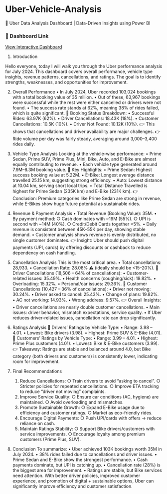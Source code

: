 # Uber-Vehicle-Analysis
🚖 Uber Data Analysis Dashboard | Data-Driven Insights using Power BI

### 🔗 Dashboard Link
[View Interactive Dashboard](https://app.powerbi.com/view?r=eyJrIjoiNjk2MzdiN2QtNjBlYy00ZmJiLWFjNTYtMmRlYWQ2OGVmNzQ3IiwidCI6ImEyNGY0OWI3LTM3YjEtNGVmZi1iMmZiLTA5OTI5M2E0ZDBjZSJ9)

1. Introduction

Hello everyone, today I will walk you through the Uber performance analysis for July 2024.
This dashboard covers overall performance, vehicle type insights, revenue patterns, cancellations, and ratings.
The goal is to identify strengths, weaknesses, and opportunities for improvement.

2. Overall Performance 
	• In July 2024, Uber recorded 103,024 bookings with a total booking value of 35 million.
	• Out of these, 63,967 bookings were successful while the rest were either cancelled or drivers were not found.
	• The success rate stands at 62%, meaning 38% of rides failed, which is quite significant.
📌 Booking Status Breakdown:
	• Successful Rides: 63.97K (62%).
	• Driver Cancellations: 18.43K (18%).
	• Customer Cancellations: 10.5K (10%).
	• Driver Not Found: 10.12K (10%).
👉 This shows that cancellations and driver availability are major challenges.
👉 Ride volume per day was fairly steady, averaging around 3,000–3,400 rides daily.

3. Vehicle Type Analysis
Looking at the vehicle-wise performance:
	• Prime Sedan, Prime SUV, Prime Plus, Mini, Bike, Auto, and E-Bike are almost equally contributing to revenue.
	• Each vehicle type generated around 7.9M–8.3M booking value.
📌 Key Highlights:
	• Prime Sedan: Highest success booking value at 5.22M.
	• E-Bike: Longest average distance travelled 25.15 km, suggesting strong efficiency.
	• Auto: Lowest distance at 10.04 km, serving short local trips.
	• Total Distance Travelled is highest for Prime Sedan (235K km) and E-Bike (231K km).
👉 Conclusion: Premium categories like Prime Sedan are strong in revenue, while E-Bikes show huge future potential as sustainable rides.

4. Revenue & Payment Analysis 
	• Total Revenue (Booking Value): 35M.
	• By payment method:
		○ Cash dominates with ~19M (55%).
		○ UPI is second with ~14M (40%).
		○ Credit/Debit Cards together <5%.
	• Daily revenue is consistent between 45K–55K per day, showing stable demand.
	• Customer analysis shows revenue is evenly distributed, no single customer dominates.
👉 Insight: Uber should push digital payments (UPI, cards) by offering discounts or cashback to reduce dependency on cash handling.

5. Cancellation Analysis 
This is the most critical area.
	• Total cancellations: 28,933.
	• Cancellation Rate: 28.08% ⚠️ (ideally should be <15–20%).
📌 Driver Cancellations (18,506 – 64% of cancellations):
	• Customer-related issues: 35.49%.
	• Health concerns (coughing/sick): 19.82%.
	• Overloading: 15.32%.
	• Personal/car issues: 29.36%.
📌 Customer Cancellations (10,427 – 36% of cancellations):
	• Driver not moving: 30.24%.
	• Driver asked to cancel: 25.43%.
	• Change of plans: 19.82%.
	• AC not working: 14.93%.
	• Wrong address: 9.57%.
👉 Overall Insights:
	• Driver cancellations are nearly double customer cancellations.
	• Main issues: driver behavior, mismatch expectations, service quality.
	• If Uber reduces driver-related issues, cancellation rate can drop significantly.

6. Ratings Analysis 
📌 Drivers’ Ratings by Vehicle Type:
	• Range: 3.98 – 4.01.
	• Lowest: Bike drivers (3.98).
	• Highest: Prime SUV & E-Bike (4.01).
📌 Customers’ Ratings by Vehicle Type:
	• Range: 3.99 – 4.01.
	• Highest: Prime Plus customers (4.01).
	• Lowest: Bike & E-Bike customers (3.99).
👉 Takeaway: Ratings are stable and balanced around 4.0, but Bike category (both drivers and customers) is consistently lower, indicating room for improvement.

7. Final Recommendations 
	1. Reduce Cancellations:
		○ Train drivers to avoid “asking to cancel”.
		○ Stricter policies for repeated cancellations.
		○ Improve ETA tracking to reduce “driver not moving” complaints.
	2. Improve Service Quality:
		○ Ensure car conditions (AC, hygiene) are maintained.
		○ Avoid overloading and mismatches.
	3. Promote Sustainable Growth:
		○ Expand E-Bike usage due to efficiency and customer ratings.
		○ Market as eco-friendly rides.
	4. Encourage Digital Payments:
		○ Push UPI/cards with offers → reduce reliance on cash.
	5. Maintain Ratings Stability:
		○ Support Bike drivers/customers with service improvements.
		○ Encourage loyalty among premium customers (Prime Plus, SUV).

8. Conclusion 
To summarize:
	• Uber achieved 103K bookings worth 35M in July 2024.
	• 38% rides failed due to cancellations and driver issues.
	• Prime Sedan and E-Bike show the strongest performance.
	• Cash payments dominate, but UPI is catching up.
	• Cancellation rate (28%) is the biggest area for improvement.
	• Ratings are stable, but Bike services need attention.
With better driver policies, improved customer experience, and promotion of digital + sustainable options, Uber can significantly improve efficiency and customer satisfaction.

